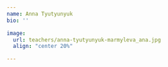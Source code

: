 ```yaml
---
name: Anna Tyutyunyuk
bio: ''

image:
  url: teachers/anna-tyutyunyuk-marmyleva_ana.jpg
  align: "center 20%"

---
```

